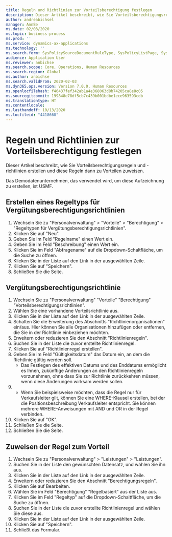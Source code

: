 ```yaml
---
title: Regeln und Richtlinien zur Vorteilsberechtigung festlegen
description: Dieser Artikel beschreibt, wie Sie Vorteilsberechtigungsregeln und -richtlinien erstellen und diese Regeln dann zu Vorteilen zuweisen.
author: andreabichsel
manager: AnnBe
ms.date: 02/03/2020
ms.topic: business-process
ms.prod: ''
ms.service: dynamics-ax-applications
ms.technology: ''
ms.search.form: SysPolicySourceDocumentRuleType, SysPolicyListPage, SysPolicy, HcmBenefitEligibilityPolicy, HcmBenefit, BenefitWorkspace, HcmBenefitSummaryPart
audience: Application User
ms.reviewer: anbichse
ms.search.scope: Core, Operations, Human Resources
ms.search.region: Global
ms.author: anbichse
ms.search.validFrom: 2020-02-03
ms.dyn365.ops.version: Version 7.0.0, Human Resources
ms.openlocfilehash: f46437fef342ab1a4e368063d8b74205ca8e8c05
ms.sourcegitcommit: 199848e78df5cb7c439b001bdbe1ece963593cdb
ms.translationtype: HT
ms.contentlocale: 
ms.lasthandoff: 10/13/2020
ms.locfileid: "4418668"
---
```

# <a name="define-benefit-eligibility-rules-and-policies"></a>Regeln und Richtlinien zur Vorteilsberechtigung festlegen

Dieser Artikel beschreibt, wie Sie Vorteilsberechtigungsregeln und -richtlinien erstellen und diese Regeln dann zu Vorteilen zuweisen.  

Das Demodatenunternehmen, das verwendet wird, um diese Aufzeichnung zu erstellen, ist USMF.


## <a name="create-benefit-eligibility-policy-rule-type"></a>Erstellen eines Regeltyps für Vergütungsberechtigungsrichtlinien
1. Wechseln Sie zu "Personalverwaltung" > "Vorteile" > "Berechtigung" > "Regeltypen für Vergütungsberechtigungsrichtlinien".
2. Klicken Sie auf "Neu".
3. Geben Sie im Feld "Regelname" einen Wert ein.
4. Geben Sie im Feld "Beschreibung" einen Wert ein.
5. Klicken Sie im Feld "Abfragename" auf die Dropdown-Schaltfläche, um die Suche zu öffnen.
6. Klicken Sie in der Liste auf den Link in der ausgewählten Zeile.
7. Klicken Sie auf "Speichern".
8. Schließen Sie die Seite.

## <a name="benefit-eligibility-policy"></a>Vergütungsberechtigungsrichtlinie
1. Wechseln Sie zu "Personalverwaltung"  "Vorteile"  "Berechtigung"  "Vorteilsberechtigungsrichtlinien".
2. Wählen Sie eine vorhandene Vorteilsrichtlinie aus.
3. Klicken Sie in der Liste auf den Link in der ausgewählten Zeile.
4. Schalten Sie die Erweiterung des Abschnitts "Richtlinienorganisationen" ein/aus.  Hier können Sie alle Organisationen hinzufügen oder entfernen, die Sie in der Richtlinie einbeziehen möchten.
5. Erweitern oder reduzieren Sie den Abschnitt "Richtlinienregeln".
6. Suchen Sie in der Liste die zuvor erstellte Richtlinienregel.
7. Klicken Sie auf "Richtlinienregel erstellen".
8. Geben Sie im Feld "Gültigkeitsdatum" das Datum ein, an dem die Richtlinie gültig werden soll.
    * Das Festlegen des effektiven Datums und des Enddatums ermöglicht es Ihnen, zukünftige Änderungen an den Richtlinienregeln vorzunehmen, ohne dass Sie zur Richtlinie zurückkehren müssen, wenn diese Änderungen wirksam werden sollen.  
9. 
    * Wenn Sie beispielsweise möchten, dass die Regel nur für Verkaufsleiter gilt, können Sie eine WHERE-Klausel erstellen, bei der die Positionsbeschreibung Verkaufsleiter entspricht.  Sie können mehrere WHERE-Anweisungen mit AND und OR in der Regel verbinden.  
10. Klicken Sie auf "OK".
11. Schließen Sie die Seite.
12. Schließen Sie die Seite.

## <a name="assign-rule-to-benefit"></a>Zuweisen der Regel zum Vorteil
1. Wechseln Sie zu "Personalverwaltung" > "Leistungen" > "Leistungen".
2. Suchen Sie in der Liste den gewünschten Datensatz, und wählen Sie ihn aus.
3. Klicken Sie in der Liste auf den Link in der ausgewählten Zeile.
4. Erweitern oder reduzieren Sie den Abschnitt "Berechtigungsregeln".
5. Klicken Sie auf Bearbeiten.
6. Wählen Sie im Feld "Berechtigung" "Regelbasiert" aus der Liste aus.
7. Klicken Sie im Feld "Regeltyp" auf die Dropdown-Schaltfläche, um die Suche zu öffnen.
8. Suchen Sie in der Liste die zuvor erstellte Richtlinienregel und wählen Sie diese aus.
9. Klicken Sie in der Liste auf den Link in der ausgewählten Zeile.
10. Klicken Sie auf "Speichern".
11. Schließt das Formular.

